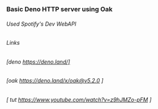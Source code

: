 ### Basic Deno HTTP server using Oak
###### Used Spotify's Dev WebAPI

###### Links 
###### [deno https://deno.land/] 
###### [oak https://deno.land/x/oak@v5.2.0 ] 
###### [ tut https://www.youtube.com/watch?v=z9hJMZo-pFM ]


